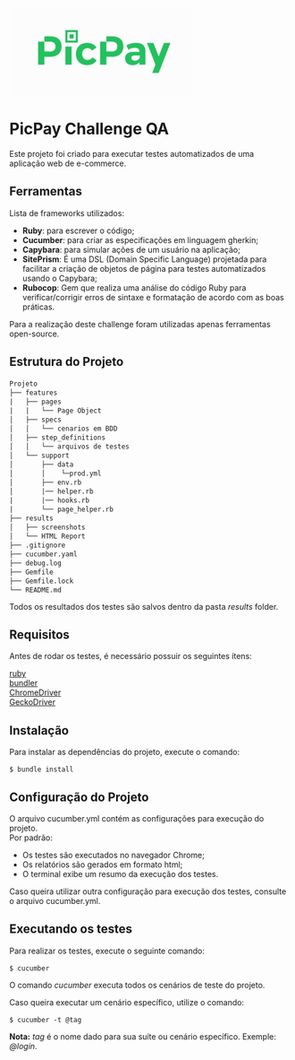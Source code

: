 ![PicPay Logo](picpay_logo.jpg)
# PicPay Challenge QA #

Este projeto foi criado para executar testes automatizados de uma aplicação web de e-commerce.

## Ferramentas

Lista de frameworks utilizados:
- **Ruby**: para escrever o código;
- **Cucumber**: para criar as especificações em linguagem gherkin; 
- **Capybara**: para simular ações de um usuário na aplicação; 
- **SitePrism**: É uma DSL (Domain Specific Language) projetada para facilitar a criação de objetos de página para testes automatizados usando o Capybara;
- **Rubocop**: Gem que realiza uma análise do código Ruby para verificar/corrigir erros de sintaxe e formatação de acordo com as boas práticas.


Para a realização deste challenge foram utilizadas apenas ferramentas open-source.

## Estrutura do Projeto

```
Projeto
├── features
|   ├── pages
|   |   └── Page Object
│   ├── specs
│   │   └── cenarios em BDD
│   ├── step_definitions
│   │   └── arquivos de testes
│   └── support
│       ├── data
│       │    └─prod.yml
│       ├── env.rb
│       |── helper.rb
|       |── hooks.rb
|       └── page_helper.rb
├── results
│   ├── screenshots
│   └── HTML Report    
├── .gitignore
├── cucumber.yaml
├── debug.log
├── Gemfile
├── Gemfile.lock
└── README.md
```
Todos os resultados dos testes são salvos dentro da pasta *results* folder.   

## Requisitos

Antes de rodar os testes, é necessário possuir os seguintes ítens:

[ruby](https://www.ruby-lang.org/en/downloads/)  
[bundler](https://bundler.io/)  
[ChromeDriver](https://chromedriver.chromium.org/downloads)  
[GeckoDriver](https://github.com/mozilla/geckodriver/releases)

## Instalação 

Para instalar as dependências do projeto, execute o comando: 

```               
$ bundle install                                             
```  

## Configuração do Projeto

O arquivo cucumber.yml contém as configurações para execução do projeto.   
Por padrão:
- Os testes são executados no navegador Chrome;
- Os relatórios são gerados em formato html;
- O terminal exibe um resumo da execução dos testes.

Caso queira utilizar outra configuração para execução dos testes, consulte o arquivo cucumber.yml.


## Executando os testes

Para realizar os testes, execute o seguinte comando:

```
$ cucumber                                           
```
O comando *cucumber* executa todos os cenários de teste do projeto. 

Caso queira executar um cenário específico, utilize o comando:

```
$ cucumber -t @tag                           
```
**Nota:** *tag* é o nome dado para sua suíte ou cenário específico. Exemple: *@login*.
